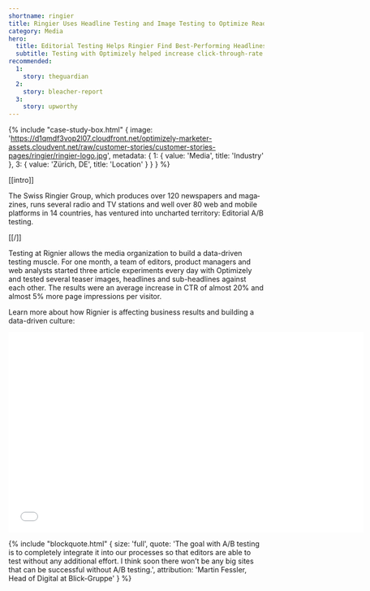 ```yaml
---
shortname: ringier
title: Ringier Uses Headline Testing and Image Testing to Optimize Reader Engagement
category: Media
hero:
  title: Editorial Testing Helps Ringier Find Best-Performing Headlines and Teaser Images
  subtitle: Testing with Optimizely helped increase click-through-rate to articles by 20% and page impressions by almost 5%
recommended:
  1:
    story: theguardian
  2:
    story: bleacher-report
  3:
    story: upworthy
---
```

{% include "case-study-box.html"
    {
    image: 'https://d1qmdf3vop2l07.cloudfront.net/optimizely-marketer-assets.cloudvent.net/raw/customer-stories/customer-stories-pages/ringier/ringier-logo.jpg',
    metadata: {
      1: {
        value: 'Media',
        title: 'Industry'
      },
      3: {
        value: 'Zürich, DE',
        title: 'Location'
      }
    }
  }
%}

[[intro]]

The Swiss Ringier Group, which pro­duces over 120 news­papers and mag­a­zines, runs sev­eral ra­dio and TV stations and well over 80 web and mo­bile plat­forms in 14 coun­tries, has ventured into uncharted territory: Editorial A/B testing.

[[/]]

Testing at Rignier allows the media organization to build a data-driven testing muscle. For one month, a team of editors, product managers and web analysts started three article experiments every day with Optimizely and tested several teaser images, headlines and sub-headlines against each other. The results were an average increase in CTR of almost 20% and almost 5% more page impressions per visitor.

Learn more about how Rignier is affecting business results and building a data-driven culture:

<iframe src="//fast.wistia.net/embed/iframe/6525fan07x?videoFoam=true" allowtransparency="true" frameborder="0" scrolling="no" class="wistia_embed" name="wistia_embed" allowfullscreen mozallowfullscreen webkitallowfullscreen oallowfullscreen msallowfullscreen width="700" height="394"></iframe><script src="//fast.wistia.net/assets/external/E-v1.js"></script>

{% include "blockquote.html"
  {
    size: 'full',
    quote: 'The goal with A/B testing is to completely integrate it into our processes so that editors are able to test without any additional effort. I think soon there won’t be any big sites that can be successful without A/B testing.',
    attribution: 'Martin Fessler, Head of Digital at Blick-Gruppe'
  }
%}